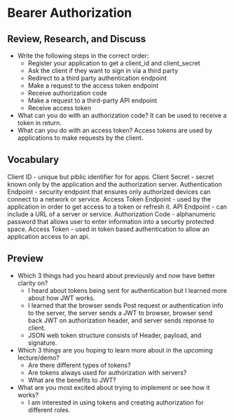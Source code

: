 # Bearer Authorization 

## Review, Research, and Discuss
- Write the following steps in the correct order:
    - Register your application to get a client_id and client_secret
    - Ask the client if they want to sign in via a third party
    - Redirect to a third party authentication endpoint
    - Make a request to the access token endpoint
    - Receive authorization code
    - Make a request to a third-party API endpoint
    - Receive access token
- What can you do with an authorization code?
It can be used to receive a token in return.
- What can you do with an access token?
Access tokens are used by applications to make requests by the client.

## Vocabulary
Client ID - unique but piblic identifier for for apps.
Client Secret - secret known only by the application and the authorization server.
Authentication Endpoint - security endpoint that ensures only authorized devices can connect to a network or service.
Access Token Endpoint - used by the application in order to get access to a token or refresh it.
API Endpoint - can include a URL of a server or service.
Authorization Code - alphanumeric password that allows user to enter information into a securtiy protected space.
Access Token - used in token based authentication to allow an application access to an api.


## Preview
- Which 3 things had you heard about previously and now have better clarity on?
    - I heard about tokens being sent for authentication but I learned more about how JWT works.
    - I learned that the browser sends Post request or authentication info to the server, the server sends a JWT to browser, browser send back JWT on authorization header, and server sends reponse to client.
    - JSON web token structure consists of Header, payload, and signature.
- Which 3 things are you hoping to learn more about in the upcoming lecture/demo?
    - Are there different types of tokens?
    - Are tokens always used for authorization with servers?
    - What are the benefits to JWT?
- What are you most excited about trying to implement or see how it works?
    - I am interested in using tokens and creating authorization for different roles.